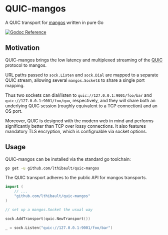 # QUIC-mangos

A QUIC transport for [mangos](https://github.com/go-mangos/mangos) written in pure Go

[![Godoc Reference](https://img.shields.io/badge/godoc-reference-blue.svg?style=flat-square)](https://godoc.org/github.com/lthibault/portal)

## Motivation

QUIC-mangos brings the low latency and multiplexed streaming of the [QUIC](https://en.wikipedia.org/wiki/QUIC#Details) protocol to mangos.

URL paths passed to `sock.Listen` and `sock.Dial` are mapped to a separate QUIC
stream, allowing several `mangos.Socket`s to share a single port mapping.

Thus two sockets can dial/listen to `quic://127.0.0.1:9001/foo/bar` and
`quic://127.0.0.1:9001/foo/qux`, respectively, and they will share both an
underlying QUIC session (roughly equivalent to a TCP connection) and an OS port.

Moreover, QUIC is designed with the modern web in mind and performs significantly
better than TCP over lossy connections.  It also features mandatory TLS
encryption, which is configruable via socket options.

## Usage

QUIC-mangos can be installed via the standard go toolchain:

```bash
go get -u github.com/lthibault/quic-mangos
```

The QUIC transport adheres to the public API for mangos transports.

```go
import (
    // ...
    "github.com/lthibault/quic-mangos"
)

// set up a mangos.Socket the usual way

sock.AddTransport(quic.NewTransport())

_ = sock.Listen("quic://127.0.0.1:9001/foo/bar")

```


